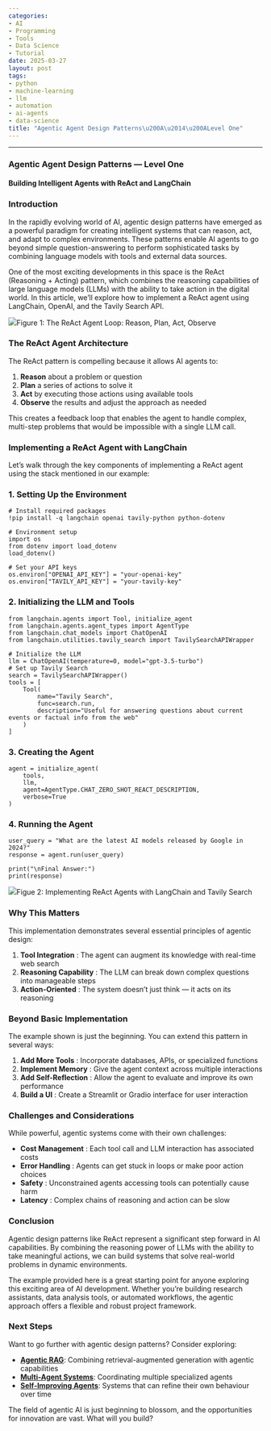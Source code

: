 ```yaml
---
categories:
- AI
- Programming
- Tools
- Data Science
- Tutorial
date: 2025-03-27
layout: post
tags:
- python
- machine-learning
- llm
- automation
- ai-agents
- data-science
title: "Agentic Agent Design Patterns\u200A\u2014\u200ALevel One"
---
```



* * *

### Agentic Agent Design Patterns — Level One

#### Building Intelligent Agents with ReAct and LangChain

### Introduction

In the rapidly evolving world of AI, agentic design patterns have emerged as a powerful paradigm for creating intelligent systems that can reason, act, and adapt to complex environments. These patterns enable AI agents to go beyond simple question-answering to perform sophisticated tasks by combining language models with tools and external data sources.

One of the most exciting developments in this space is the ReAct (Reasoning + Acting) pattern, which combines the reasoning capabilities of large language models (LLMs) with the ability to take action in the digital world. In this article, we’ll explore how to implement a ReAct agent using LangChain, OpenAI, and the Tavily Search API.

![](https://cdn-images-1.medium.com/max/800/1*70M0Y2qZgj495M09vWTWXQ.png)Figure 1: The ReAct Agent Loop: Reason, Plan, Act, Observe

### The ReAct Agent Architecture

The ReAct pattern is compelling because it allows AI agents to:

  1.  **Reason** about a problem or question
  2.  **Plan** a series of actions to solve it
  3.  **Act** by executing those actions using available tools
  4.  **Observe** the results and adjust the approach as needed

This creates a feedback loop that enables the agent to handle complex, multi-step problems that would be impossible with a single LLM call.

### Implementing a ReAct Agent with LangChain

Let’s walk through the key components of implementing a ReAct agent using the stack mentioned in our example:

### 1\. Setting Up the Environment

    # Install required packages  
    !pip install -q langchain openai tavily-python python-dotenv

    # Environment setup  
    import os  
    from dotenv import load_dotenv  
    load_dotenv()

    # Set your API keys  
    os.environ["OPENAI_API_KEY"] = "your-openai-key"  
    os.environ["TAVILY_API_KEY"] = "your-tavily-key"

### 2\. Initializing the LLM and Tools

    from langchain.agents import Tool, initialize_agent  
    from langchain.agents.agent_types import AgentType  
    from langchain.chat_models import ChatOpenAI  
    from langchain.utilities.tavily_search import TavilySearchAPIWrapper

    # Initialize the LLM  
    llm = ChatOpenAI(temperature=0, model="gpt-3.5-turbo")  
    # Set up Tavily Search  
    search = TavilySearchAPIWrapper()  
    tools = [  
        Tool(  
            name="Tavily Search",  
            func=search.run,  
            description="Useful for answering questions about current events or factual info from the web"  
        )  
    ]

### 3\. Creating the Agent

    agent = initialize_agent(  
        tools,  
        llm,  
        agent=AgentType.CHAT_ZERO_SHOT_REACT_DESCRIPTION,  
        verbose=True  
    )

### 4\. Running the Agent

    user_query = "What are the latest AI models released by Google in 2024?"  
    response = agent.run(user_query)  
      
    print("\nFinal Answer:")  
    print(response)

![](https://cdn-images-1.medium.com/max/800/1*NS2cWs8x2fsP7VhRROvlDg.png)Figue 2: Implementing ReAct Agents with LangChain and Tavily Search

### Why This Matters

This implementation demonstrates several essential principles of agentic design:

  1.  **Tool Integration** : The agent can augment its knowledge with real-time web search
  2.  **Reasoning Capability** : The LLM can break down complex questions into manageable steps
  3.  **Action-Oriented** : The system doesn’t just think — it acts on its reasoning

### Beyond Basic Implementation

The example shown is just the beginning. You can extend this pattern in several ways:

  1.  **Add More Tools** : Incorporate databases, APIs, or specialized functions
  2.  **Implement Memory** : Give the agent context across multiple interactions
  3.  **Add Self-Reflection** : Allow the agent to evaluate and improve its own performance
  4.  **Build a UI** : Create a Streamlit or Gradio interface for user interaction

### Challenges and Considerations

While powerful, agentic systems come with their own challenges:

  *  **Cost Management** : Each tool call and LLM interaction has associated costs
  *  **Error Handling** : Agents can get stuck in loops or make poor action choices
  *  **Safety** : Unconstrained agents accessing tools can potentially cause harm
  *  **Latency** : Complex chains of reasoning and action can be slow

### Conclusion

Agentic design patterns like ReAct represent a significant step forward in AI capabilities. By combining the reasoning power of LLMs with the ability to take meaningful actions, we can build systems that solve real-world problems in dynamic environments.

The example provided here is a great starting point for anyone exploring this exciting area of AI development. Whether you’re building research assistants, data analysis tools, or automated workflows, the agentic approach offers a flexible and robust project framework.

### Next Steps

Want to go further with agentic design patterns? Consider exploring:

  * [ **Agentic RAG**](https://medium.com/@swengcrunch/agentic-design-patterns-level-2-d1111e6f26f5): Combining retrieval-augmented generation with agentic capabilities
  * [ **Multi-Agent Systems**](https://medium.com/@swengcrunch/multi-agent-collaboration-patterns-the-secret-sauce-of-ai-teamwork-9f4ba3e58d75): Coordinating multiple specialized agents
  * [ **Self-Improving Agents**](https://medium.com/@swengcrunch/agentic-design-patterns-level-3-dda722482ce8): Systems that can refine their own behaviour over time

The field of agentic AI is just beginning to blossom, and the opportunities for innovation are vast. What will you build?